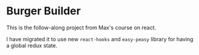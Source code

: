 # Burger Builder

This is the follow-along project from Max's course on react.

I have migrated it to use new `react-hooks` and `easy-peasy` library for having a global redux state.
